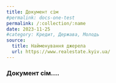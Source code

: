 ```yaml
---
title: Документ сім
#permalink: docs-one-test
permalink: /:collection/:name
date: 2023-11-25
#category: Кредит, Держава, Молодь
source:
  title: Найменування джерела
  url: https://www.realestate.kyiv.ua/
---
```


### Документ сім....
